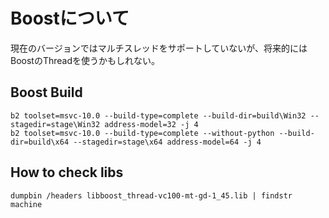 ﻿Boostについて
=======================================================================

現在のバージョンではマルチスレッドをサポートしていないが、将来的にはBoostのThreadを使うかもしれない。

Boost Build
-----------------------------------------------------------------------
    b2 toolset=msvc-10.0 --build-type=complete --build-dir=build\Win32 --stagedir=stage\Win32 address-model=32 -j 4
    b2 toolset=msvc-10.0 --build-type=complete --without-python --build-dir=build\x64 --stagedir=stage\x64 address-model=64 -j 4

How to check libs
-----------------------------------------------------------------------
    dumpbin /headers libboost_thread-vc100-mt-gd-1_45.lib | findstr machine